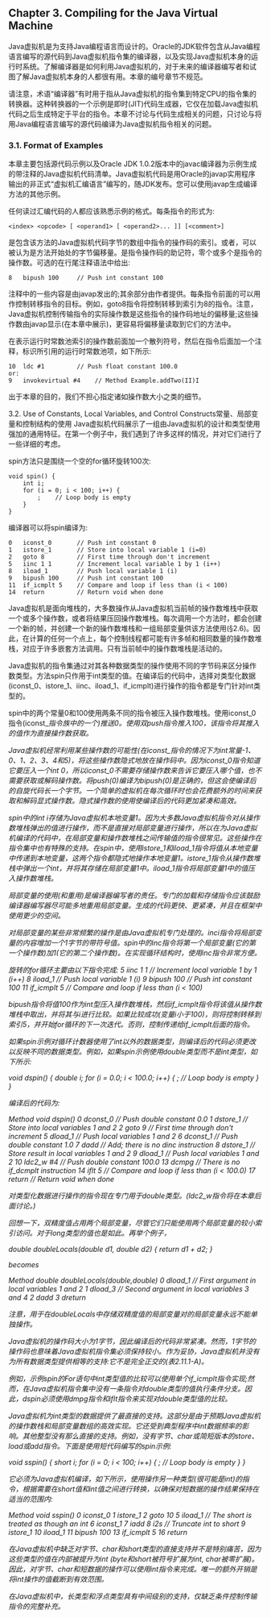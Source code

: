 ## Chapter 3. Compiling for the Java Virtual Machine
Java虚拟机是为支持Java编程语言而设计的。Oracle的JDK软件包含从Java编程语言编写的源代码到Java虚拟机指令集的编译器，以及实现Java虚拟机本身的运行时系统。了解编译器是如何利用Java虚拟机的，对于未来的编译器编写者和试图了解Java虚拟机本身的人都很有用。本章的编号章节不规范。

请注意，术语“编译器”有时用于指从Java虚拟机的指令集到特定CPU的指令集的转换器。这种转换器的一个示例是即时(JIT)代码生成器，它仅在加载Java虚拟机代码之后生成特定于平台的指令。本章不讨论与代码生成相关的问题，只讨论与将用Java编程语言编写的源代码编译为Java虚拟机指令相关的问题。
### 3.1. Format of Examples
本章主要包括源代码示例以及Oracle JDK 1.0.2版本中的javac编译器为示例生成的带注释的Java虚拟机代码清单。Java虚拟机代码是用Oracle的javap实用程序输出的非正式“虚拟机汇编语言”编写的，随JDK发布。您可以使用javap生成编译方法的其他示例。

任何读过汇编代码的人都应该熟悉示例的格式。每条指令的形式为:
```
<index> <opcode> [ <operand1> [ <operand2>... ]] [<comment>]
```

<index>是包含该方法的Java虚拟机代码字节的数组中指令的操作码的索引。或者，<index>可以被认为是方法开始处的字节偏移量。<opcode>是指令操作码的助记符，零个或多个<operandN>是指令的操作数。可选的<comment>在行尾注释语法中给出:
```
8   bipush 100     // Push int constant 100
```
注释中的一些内容是由javap发出的;其余部分由作者提供。每条指令前面的<index>可以用作控制转移指令的目标。例如，goto8指令将控制转移到索引为8的指令。注意，Java虚拟机控制传输指令的实际操作数是这些指令的操作码地址的偏移量;这些操作数由javap显示(在本章中展示)，更容易将偏移量读取到它们的方法中。

在表示运行时常数池索引的操作数前面加一个散列符号，然后在指令后面加一个注释，标识所引用的运行时常数池项，如下所示:
```
10  ldc #1         // Push float constant 100.0
or:
9   invokevirtual #4    // Method Example.addTwo(II)I
```
出于本章的目的，我们不担心指定诸如操作数大小之类的细节。

3.2. Use of Constants, Local Variables, and Control Constructs常量、局部变量和控制结构的使用
Java虚拟机代码展示了一组由Java虚拟机的设计和类型使用强加的通用特征。在第一个例子中，我们遇到了许多这样的情况，并对它们进行了一些详细的考虑。

spin方法只是围绕一个空的for循环旋转100次:
``````
void spin() {
    int i;
    for (i = 0; i < 100; i++) {
        ;    // Loop body is empty
    }
}

``````
编译器可以将spin编译为:
``````
0   iconst_0       // Push int constant 0
1   istore_1       // Store into local variable 1 (i=0)
2   goto 8         // First time through don't increment
5   iinc 1 1       // Increment local variable 1 by 1 (i++)
8   iload_1        // Push local variable 1 (i)
9   bipush 100     // Push int constant 100
11  if_icmplt 5    // Compare and loop if less than (i < 100)
14  return         // Return void when done
``````
Java虚拟机是面向堆栈的，大多数操作从Java虚拟机当前帧的操作数堆栈中获取一个或多个操作数，或者将结果压回操作数堆栈。每次调用一个方法时，都会创建一个新的帧，并创建一个新的操作数堆栈和一组局部变量供该方法使用(§2.6)。因此，在计算的任何一个点上，每个控制线程都可能有许多帧和相同数量的操作数堆栈，对应于许多嵌套方法调用。只有当前帧中的操作数堆栈是活动的。

Java虚拟机的指令集通过对其各种数据类型的操作使用不同的字节码来区分操作数类型。方法spin只作用于int类型的值。在编译后的代码中，选择对类型化数据(iconst_0、istore_1、iinc、iload_1、if_icmplt)进行操作的指令都是专门针对int类型的。

spin中的两个常量0和100使用两条不同的指令被压入操作数堆栈。使用iconst_0指令(iconst_<i>指令族中的一个)推送0。使用双push指令推入100，该指令将其推入的值作为直接操作数获取。

Java虚拟机经常利用某些操作数的可能性(在iconst_<i>指令的情况下为int常量-1、0、1、2、3、4和5)，将这些操作数隐式地放在操作码中。因为iconst_0指令知道它要压入一个int 0，所以iconst_0不需要存储操作数来告诉它要压入哪个值，也不需要获取或解码操作数。将push(0)编译为bipush(0)是正确的，但这会使编译后的自旋代码长一个字节。一个简单的虚拟机在每次循环时也会花费额外的时间来获取和解码显式操作数。隐式操作数的使用使编译后的代码更加紧凑和高效。

spin中的int i存储为Java虚拟机本地变量1。因为大多数Java虚拟机指令对从操作数堆栈弹出的值进行操作，而不是直接对局部变量进行操作，所以在为Java虚拟机编译的代码中，在局部变量和操作数堆栈之间传输值的指令很常见。这些操作在指令集中也有特殊的支持。在spin中，使用istore_1和iload_1指令将值从本地变量中传递到本地变量，这两个指令都隐式地操作本地变量1。istore_1指令从操作数堆栈中弹出一个int，并将其存储在局部变量1中。iload_1指令将局部变量1中的值压入操作数堆栈。

局部变量的使用(和重用)是编译器编写者的责任。专门的加载和存储指令应该鼓励编译器编写器尽可能多地重用局部变量。生成的代码更快、更紧凑，并且在框架中使用更少的空间。

对局部变量的某些非常频繁的操作是由Java虚拟机专门处理的。inci指令将局部变量的内容增加一个1字节的带符号值。spin中的inc指令将第一个局部变量(它的第一个操作数)加1(它的第二个操作数)。在实现循环结构时，使用inc指令非常方便。

旋转的for循环主要由以下指令完成:
5   iinc 1 1       // Increment local variable 1 by 1 (i++)
8   iload_1        // Push local variable 1 (i)
9   bipush 100     // Push int constant 100
11  if_icmplt 5    // Compare and loop if less than (i < 100)

bipush指令将值100作为int型压入操作数堆栈，然后if_icmplt指令将该值从操作数堆栈中取出，并将其与i进行比较。如果比较成功(变量i小于100)，则将控制转移到索引5，并开始for循环的下一次迭代。否则，控制传递给if_icmplt后面的指令。

如果spin示例对循环计数器使用了int以外的数据类型，则编译后的代码必须更改以反映不同的数据类型。例如，如果spin示例使用double类型而不是int类型，如下所示:


void dspin() {
    double i;
    for (i = 0.0; i < 100.0; i++) {
        ;    // Loop body is empty
    }
}


编译后的代码为:

Method void dspin()
0   dconst_0       // Push double constant 0.0
1   dstore_1       // Store into local variables 1 and 2
2   goto 9         // First time through don't increment
5   dload_1        // Push local variables 1 and 2 
6   dconst_1       // Push double constant 1.0 
7   dadd           // Add; there is no dinc instruction
8   dstore_1       // Store result in local variables 1 and 2
9   dload_1        // Push local variables 1 and 2 
10  ldc2_w #4      // Push double constant 100.0 
13  dcmpg          // There is no if_dcmplt instruction
14  iflt 5         // Compare and loop if less than (i < 100.0)
17  return         // Return void when done


对类型化数据进行操作的指令现在专门用于double类型。(ldc2_w指令将在本章后面讨论。)

回想一下，双精度值占用两个局部变量，尽管它们只能使用两个局部变量的较小索引访问。对于long类型的值也是如此。再举个例子，

double doubleLocals(double d1, double d2) {
    return d1 + d2;
}


becomes

Method double doubleLocals(double,double)
0   dload_1       // First argument in local variables 1 and 2
1   dload_3       // Second argument in local variables 3 and 4
2   dadd
3   dreturn


注意，用于在doubleLocals中存储双精度值的局部变量对的局部变量永远不能单独操作。

Java虚拟机的操作码大小为1字节，因此编译后的代码非常紧凑。然而，1字节的操作码也意味着Java虚拟机指令集必须保持较小。作为妥协，Java虚拟机并没有为所有数据类型提供相等的支持:它不是完全正交的(表2.11.1-A)。

例如，示例spin的For语句中int类型值的比较可以使用单个if_icmplt指令实现;然而，在Java虚拟机指令集中没有一条指令对double类型的值执行条件分支。因此，dspin必须使用dmpg指令和iflt指令来实现对double类型值的比较。

Java虚拟机为int类型的数据提供了最直接的支持。这部分是由于预期Java虚拟机的操作数栈和局部变量数组的高效实现。它还受到典型程序中int数据频率的影响。其他整型没有那么直接的支持。例如，没有字节、char或简短版本的store、load或add指令。下面是使用短代码编写的spin示例:



void sspin() {
    short i;
    for (i = 0; i < 100; i++) {
        ;    // Loop body is empty
    }
}

它必须为Java虚拟机编译，如下所示，使用操作另一种类型(很可能是int)的指令，根据需要在short值和int值之间进行转换，以确保对短数据的操作结果保持在适当的范围内:


Method void sspin()
0   iconst_0
1   istore_1
2   goto 10
5   iload_1        // The short is treated as though an int
6   iconst_1
7   iadd
8   i2s            // Truncate int to short
9   istore_1
10  iload_1
11  bipush 100
13  if_icmplt 5
16  return

在Java虚拟机中缺乏对字节、char和short类型的直接支持并不是特别痛苦，因为这些类型的值在内部被提升为int (byte和short被符号扩展为int, char被零扩展)。因此，对字节、char和短数据的操作可以使用int指令来完成。唯一的额外开销是将int操作的值截断到有效范围。

在Java虚拟机中，长类型和浮点类型具有中间级别的支持，仅缺乏条件控制传输指令的完整补充。